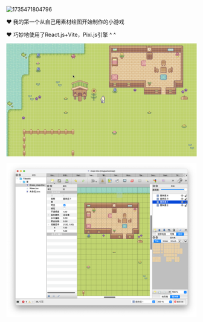 ![1735471804796](image/README/1735471804796.gif)

❤️ 我的第一个从自己用素材绘图开始制作的小游戏

❤️ 巧妙地使用了React.js+Vite，Pixi.js引擎 ^ ^

![1735408093601](image/README/1735408093601.gif)

![1735407926595](image/README/1735407926595.png)
